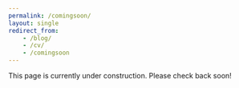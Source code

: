 ```yaml
---
permalink: /comingsoon/
layout: single
redirect_from:
    - /blog/
    - /cv/
    - /comingsoon
---
```


This page is currently under construction. Please check back soon!